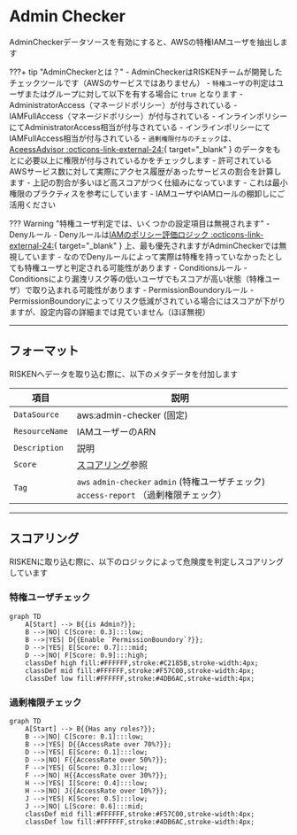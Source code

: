 # Admin Checker

AdminCheckerデータソースを有効にすると、AWSの特権IAMユーザを抽出します

???+ tip "AdminCheckerとは？"
    - AdminCheckerはRISKENチームが開発したチェックツールです（AWSのサービスではありません）
    - `特権ユーザ`の判定はユーザまたはグループに対して以下を有する場合に `true` となります
        - AdministratorAccess（マネージドポリシー）が付与されている
        - IAMFullAccess（マネージドポリシー）が付与されている
        - インラインポリシーにてAdministratorAccess相当が付与されている
        - インラインポリシーにてIAMFullAccess相当が付与されている
    - `過剰権限付与のチェック`は、[AceessAdvisor :octicons-link-external-24:](https://docs.aws.amazon.com/IAM/latest/UserGuide/access_policies_access-advisor-view-data.html){ target="_blank" } のデータをもとに必要以上に権限が付与されているかをチェックします
        - 許可されているAWSサービス数に対して実際にアクセス履歴があったサービスの割合を計算します
        - 上記の割合が多いほど高スコアがつく仕組みになっています
        - これは最小権限のプラクティスを参考にしています
        - IAMユーザやIAMロールの棚卸しにご活用ください

??? Warning "特権ユーザ判定では、いくつかの設定項目は無視されます"
    - Denyルール
        - Denyルールは[IAMのポリシー評価ロジック :octicons-link-external-24:](https://docs.aws.amazon.com/IAM/latest/UserGuide/reference_policies_evaluation-logic.html){ target="_blank" } 上、最も優先されますがAdminCheckerでは無視しています
        - なのでDenyルールによって実際は特権を持っていなかったとしても特権ユーザと判定される可能性があります
    - Conditionsルール
        - Conditionsにより漏洩リスク等の低いユーザでもスコアが高い状態（特権ユーザ）で取り込まれる可能性があります
    - PermissionBoundoryルール
        - PermissionBoundoryによってリスク低減がされている場合にはスコアが下がりますが、設定内容の詳細までは見ていません（ほぼ無視）

---

## フォーマット

RISKENへデータを取り込む際に、以下のメタデータを付加します

| 項目            | 説明                                      |
| -------------- | ---------------------------------------- |
| `DataSource`   | aws:admin-checker (固定)                  |
| `ResourceName` | IAMユーザーのARN                           |
| `Description`  | 説明                                      |
| `Score`        | [スコアリング](/aws/adminchecker/#_2)参照   |
| `Tag`          | `aws` `admin-checker` `admin` (特権ユーザチェック) `access-report` （過剰権限チェック） |

---

## スコアリング

RISKENに取り込む際に、以下のロジックによって危険度を判定しスコアリングしています

### 特権ユーザチェック

```mermaid
graph TD
    A[Start] --> B{{is Admin?}};
    B -->|NO| C[Score: 0.3]:::low;
    B -->|YES| D{{Enable `PermissionBoundory`?}};
    D -->|YES| E[Score: 0.7]:::mid;
    D -->|NO| F[Score: 0.9]:::high;
    classDef high fill:#FFFFFF,stroke:#C2185B,stroke-width:4px;
    classDef mid fill:#FFFFFF,stroke:#F57C00,stroke-width:4px;
    classDef low fill:#FFFFFF,stroke:#4DB6AC,stroke-width:4px;
```

### 過剰権限チェック

```mermaid
graph TD
    A[Start] --> B{{Has any roles?}};
    B -->|NO| C[Score: 0.1]:::low;
    B -->|YES| D{{AccessRate over 70%?}};
    D -->|YES| E[Score: 0.1]:::low;
    D -->|NO| F{{AccessRate over 50%?}};
    F -->|YES| G[Score: 0.3]:::low;
    F -->|NO| H{{AccessRate over 30%?}};
    H -->|YES| I[Score: 0.4]:::low;
    H -->|NO| J{{AccessRate over 10%?}};
    J -->|YES| K[Score: 0.5]:::low;
    J -->|NO| L[Score: 0.6]:::mid;
    classDef mid fill:#FFFFFF,stroke:#F57C00,stroke-width:4px;
    classDef low fill:#FFFFFF,stroke:#4DB6AC,stroke-width:4px;
```
